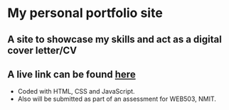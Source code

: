 # My personal portfolio site
**A site to showcase my skills and act as a digital cover letter/CV**
-----------------------------
**A live link can be found [here](https://fstevens30.github.io/)**
-----------------------------
- Coded with HTML, CSS and JavaScript.
- Also will be submitted as part of an assessment for WEB503, NMIT.

